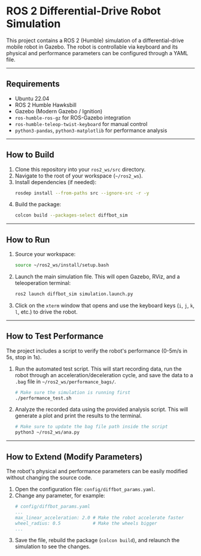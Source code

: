 # ROS 2 Differential-Drive Robot Simulation

This project contains a ROS 2 (Humble) simulation of a differential-drive mobile robot in Gazebo. The robot is controllable via keyboard and its physical and performance parameters can be configured through a YAML file.

---

## Requirements

*   Ubuntu 22.04
*   ROS 2 Humble Hawksbill
*   Gazebo (Modern Gazebo / Ignition)
*   `ros-humble-ros-gz` for ROS-Gazebo integration
*   `ros-humble-teleop-twist-keyboard` for manual control
*   `python3-pandas`, `python3-matplotlib` for performance analysis

---

## How to Build

1.  Clone this repository into your `ros2_ws/src` directory.
2.  Navigate to the root of your workspace (`~/ros2_ws`).
3.  Install dependencies (if needed):
    ```bash
    rosdep install --from-paths src --ignore-src -r -y
    ```
4.  Build the package:
    ```bash
    colcon build --packages-select diffbot_sim
    ```

---

## How to Run

1.  Source your workspace:
    ```bash
    source ~/ros2_ws/install/setup.bash
    ```

2.  Launch the main simulation file. This will open Gazebo, RViz, and a teleoperation terminal:
    ```bash
    ros2 launch diffbot_sim simulation.launch.py
    ```

3.  Click on the `xterm` window that opens and use the keyboard keys (`i`, `j`, `k`, `l`, etc.) to drive the robot.

---

## How to Test Performance

The project includes a script to verify the robot's performance (0-5m/s in 5s, stop in 1s).

1.  Run the automated test script. This will start recording data, run the robot through an acceleration/deceleration cycle, and save the data to a `.bag` file in `~/ros2_ws/performance_bags/`.
    ```bash
    # Make sure the simulation is running first
    ./performance_test.sh 
    ```

2.  Analyze the recorded data using the provided analysis script. This will generate a plot and print the results to the terminal.
    ```bash
    # Make sure to update the bag file path inside the script
    python3 ~/ros2_ws/ana.py
    ```

---

## How to Extend (Modify Parameters)

The robot's physical and performance parameters can be easily modified without changing the source code.

1.  Open the configuration file: `config/diffbot_params.yaml`.
2.  Change any parameter, for example:
    ```yaml
    # config/diffbot_params.yaml
    ...
    max_linear_acceleration: 2.0 # Make the robot accelerate faster
    wheel_radius: 0.5            # Make the wheels bigger
    ...
    ```
3.  Save the file, rebuild the package (`colcon build`), and relaunch the simulation to see the changes.
